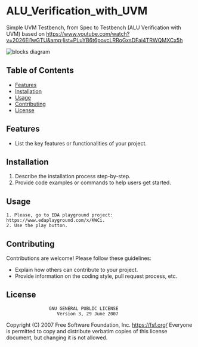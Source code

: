 # ALU_Verification_with_UVM

Simple UVM Testbench, from Spec to Testbench (ALU Verification with UVM) based on https://www.youtube.com/watch?v=2026Ei1wGTU&amp;list=PLuYB6t6povcLRRoGxsDFai4TRWQMXCx5h

![blocks diagram](spec/ALU%20Block%20Diagram.png)

## Table of Contents

- [Features](#features)
- [Installation](#installation)
- [Usage](#usage)
- [Contributing](#contributing)
- [License](#license)

## Features

- List the key features or functionalities of your project.

## Installation

1. Describe the installation process step-by-step.
2. Provide code examples or commands to help users get started.

## Usage
    1. Please, go to EDA playground project: https://www.edaplayground.com/x/KWCi.
    2. Use the play button.

## Contributing

Contributions are welcome! Please follow these guidelines:
- Explain how others can contribute to your project.
- Provide information on the coding style, pull request process, etc.

## License

                    GNU GENERAL PUBLIC LICENSE
                       Version 3, 29 June 2007

 Copyright (C) 2007 Free Software Foundation, Inc. <https://fsf.org/>
 Everyone is permitted to copy and distribute verbatim copies
 of this license document, but changing it is not allowed.

